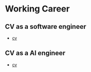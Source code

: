 # Working Career

## CV as a software engineer

- [cv](./work-software/mohammad_choupan_cv.pdf)

## CV as a AI engineer

- [cv](./work-ai/mohammad_choupan_cv.pdf)

